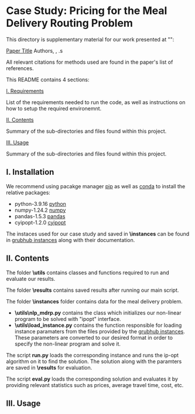 # Case Study: Pricing for the Meal Delivery Routing Problem

This directory is supplementary material for our work presented at "": 

[Paper Title](google.com) Authors, , .s

All relevant citations for methods used are found in the paper's list of references.

This README contains 4 sections:

[I. Requirements](#i.-installation)

List of the requirements needed to run the code, as well as instructions on how to setup the required environemnt.

[II. Contents](#ii.-contents)

Summary of the sub-directories and files found within this project.

[III. Usage](#iii.-usage)

Summary of the sub-directories and files found within this project.

## I. Installation 

We recommend using pacakge manager [pip](https://pip.pypa.io/en/stable/) as well as 
[conda](https://www.anaconda.com/products/individual) to install the relative packages:

- python-3.9.16 [python](https://www.python.org/downloads/release/)
- numpy-1.24.2 [numpy](https://numpy.org/devdocs/release/1.24.2-notes.html)
- pandas-1.5.3 [pandas](https://github.com/mechmotum/cyipopt)
- cyipopt-1.2.0 [cyipopt](https://github.com/mechmotum/cyipopt)

The instaces used for our case study and saved in **\instances** can be found in [grubhub instances](https://github.com/grubhub/mdrplib) along with their documentation.

## II. Contents

The folder **\utils** contains classes and functions required to run and evaluate our results. 

The folder **\results** contains saved results after running our main script. 

The folder **\instances** folder contains data for the meal delivery problem. 

- **\utils\nlp_mdrp.py** contains the class which initializes our non-linear program to be solved with "ipopt" interface.
- **\utils\load_instance.py** contains the function responsible for loading instance paramaters from the files provided by  the [grubhub instances](https://github.com/grubhub/mdrplib). These parameters are converted to our desired format in order to specify the non-linear program and solve it. 

The script **run.py** loads the corresponding instance and runs the ip-opt algorithm on it to find the solution. The solution along with the paramters are saved in **\results** for evaluation.

The script **eval.py** loads the corresponding solution and evaluates it by providing relevant statistics such as prices, average travel time, cost, etc. 

## III. Usage
